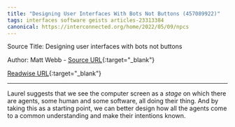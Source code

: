 ```yaml
---
title: "Designing User Interfaces With Bots Not Buttons (457089922)"
tags: interfaces software geists articles-23313384
canonical: https://interconnected.org/home/2022/05/09/npcs
---
```


Source Title: Designing user interfaces with bots not buttons

Author: Matt Webb - [Source URL](https://interconnected.org/home/2022/05/09/npcs){:target="_blank"}

[Readwise URL](https://readwise.io/open/457089922){:target="_blank"}

---

Laurel suggests that we see the computer screen as a *stage* on which there are agents, some human and some software, all doing their thing. And by taking this as a starting point, we can better design how all the agents come to a common understanding and make their intentions known.
